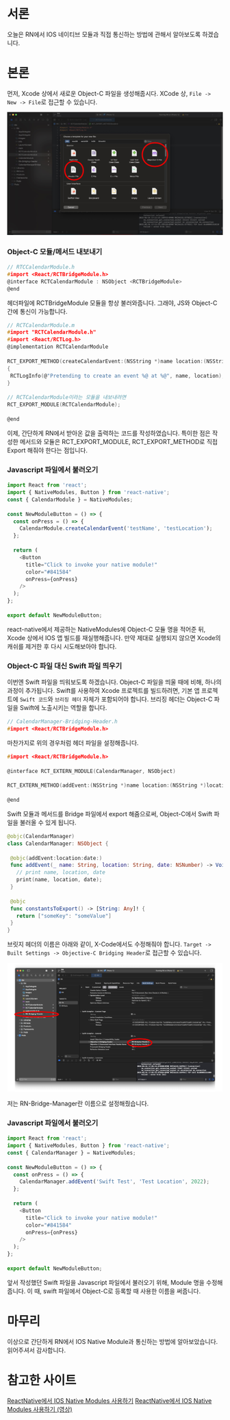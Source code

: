 # 서론

오늘은 RN에서 IOS 네이티브 모듈과 직접 통신하는 방법에 관해서 알아보도록 하겠습니다. 

# 본론

먼저, Xcode 상에서 새로운 Object-C 파일을 생성해줍시다. XCode 상, `File -> New -> File`로 접근할 수 있습니다.


![New_File](./New_File.png)

### Object-C 모듈/메서드 내보내기

```c
// RTCCalendarModule.h
#import <React/RCTBridgeModule.h>
@interface RCTCalendarModule : NSObject <RCTBridgeModule>
@end
```

헤더파일에 RCTBridgeModule 모듈을 항상 불러와줍니다. 그래야, JS와 Object-C 간에 통신이 가능합니다. 

```c
// RCTCalendarModule.m
#import "RCTCalendarModule.h"
#import <React/RCTLog.h>
@implementation RCTCalendarModule

RCT_EXPORT_METHOD(createCalendarEvent:(NSString *)name location:(NSString *)location)
{
 RCTLogInfo(@"Pretending to create an event %@ at %@", name, location);
}

// RCTCalendarModule이라는 모듈을 내보내려면 
RCT_EXPORT_MODULE(RCTCalendarModule);

@end
```

이제, 간단하게 RN에서 받아온 값을 출력하는 코드를 작성하였습니다. 
특이한 점은 작성한 메서드와 모듈은 RCT_EXPORT_MODULE, RCT_EXPORT_METHOD로 직접 Export 해줘야 한다는 점입니다.

### Javascript 파일에서 불러오기

```javascript
import React from 'react';
import { NativeModules, Button } from 'react-native';
const { CalendarModule } = NativeModules;

const NewModuleButton = () => {
  const onPress = () => {
    CalendarModule.createCalendarEvent('testName', 'testLocation');
  };

  return (
    <Button
      title="Click to invoke your native module!"
      color="#841584"
      onPress={onPress}
    />
  );
};

export default NewModuleButton;
```

react-native에서 제공하는 NativeModules에 Object-C 모듈 명을 적어준 뒤, Xcode 상에서 IOS 앱 빌드를 재실행해줍니다. 만약 제대로 실행되지 않으면 Xcode의 캐쉬를 제거한 후 다시 시도해보아야 합니다. 

### Object-C 파일 대신 Swift 파일 띄우기

이번엔 Swift 파일을 띄워보도록 하겠습니다. Object-C 파일을 띄울 때에 비해, 하나의 과정이 추가됩니다. Swift를 사용하여 Xcode 프로젝트를 빌드하려면, 기본 앱 프로젝트에 `Swift 코드`와 `브리징 헤더` 자체가 포함되어야 합니다. 브리징 헤더는 Object-C 파일을 Swift에 노출시키는 역할을 합니다.

```C
// CalendarManager-Bridging-Header.h
#import <React/RCTBridgeModule.h>

```

마찬가지로 위의 경우처럼 헤더 파일을 설정해줍니다. 

```C
#import <React/RCTBridgeModule.h>

@interface RCT_EXTERN_MODULE(CalendarManager, NSObject)

RCT_EXTERN_METHOD(addEvent:(NSString *)name location:(NSString *)location date:(nonnull NSNumber *)date)

@end
```

Swift 모듈과 메서드를 Bridge 파일에서 export 해줌으로써, Object-C에서 Swift 파일을 불러올 수 있게 됩니다. 

```swift
@objc(CalendarManager)
class CalendarManager: NSObject {

 @objc(addEvent:location:date:)
 func addEvent(_ name: String, location: String, date: NSNumber) -> Void {
   // print name, location, date 
   print(name, location, date);
 }

 @objc
 func constantsToExport() -> [String: Any]! {
   return ["someKey": "someValue"]
 }
}
```

브릿지 헤더의 이름은 아래와 같이, X-Code에서도 수정해줘야 합니다. `Target -> Built Settings -> Objective-C Bridging Header`로 접근할 수 있습니다. 


![Swift-Header](./Swift-Header.png)

저는 RN-Bridge-Manager란 이름으로 설정해줬습니다.

### Javascript 파일에서 불러오기

```javascript
import React from 'react';
import { NativeModules, Button } from 'react-native';
const { CalendarManager } = NativeModules;

const NewModuleButton = () => {
  const onPress = () => {
    CalendarManager.addEvent('Swift Test', 'Test Location', 2022);
  };

  return (
    <Button
      title="Click to invoke your native module!"
      color="#841584"
      onPress={onPress}
    />
  );
};

export default NewModuleButton;
```

앞서 작성했던 Swift 파일을 Javascript 파일에서 불러오기 위해, Module 명을 수정해줍니다. 이 때, swift 파일에서 Object-C로 등록할 때 사용한 이름을 써줍니다. 

# 마무리

이상으로 간단하게 RN에서 IOS Native Module과 통신하는 방법에 알아보았습니다. 읽어주셔서 감사합니다. 

# 참고한 사이트

[ReactNative에서 IOS Native Modules 사용하기](https://runebook.dev/ko/docs/react_native/native-modules-ios)
[ReactNative에서 IOS Native Modules 사용하기 (영상)](https://www.youtube.com/watch?v=DREQwNb99l0&ab_channel=UnsureProgrammer)